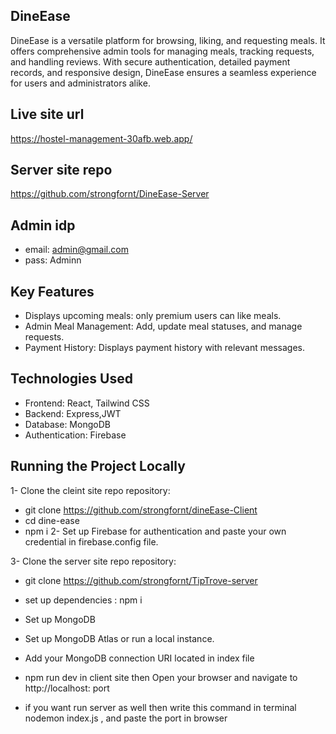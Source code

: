 

## DineEase
DineEase is a versatile platform for browsing, liking, and requesting meals. It offers comprehensive admin tools for managing meals, tracking requests, and handling reviews. With secure authentication, detailed payment records, and responsive design, DineEase ensures a seamless experience for users and administrators alike.

## Live site url
https://hostel-management-30afb.web.app/

## Server site repo

https://github.com/strongfornt/DineEase-Server

## Admin idp
- email: admin@gmail.com
- pass: Adminn

## Key Features

 - Displays upcoming meals: only premium users can like meals.
 - Admin Meal Management: Add, update meal statuses, and manage requests.
 - Payment History: Displays payment history with relevant messages.

## Technologies Used

- Frontend: React, Tailwind CSS
- Backend: Express,JWT
- Database: MongoDB
- Authentication: Firebase



## Running the Project Locally

1- Clone the cleint site repo repository:
- git clone https://github.com/strongfornt/dineEase-Client
- cd dine-ease
- npm i
2- Set up Firebase for authentication and paste your own credential in firebase.config file.

3- Clone the server site repo repository:
 - git clone https://github.com/strongfornt/TipTrove-server
 - set up dependencies : npm i
 - Set up MongoDB
 - Set up MongoDB Atlas or run a local instance.
 - Add your MongoDB connection URI located in index file

- npm run dev in client site  then Open your browser and navigate to http://localhost: port
- if you want run server as well then write this command in terminal  nodemon index.js , and paste the port in browser
